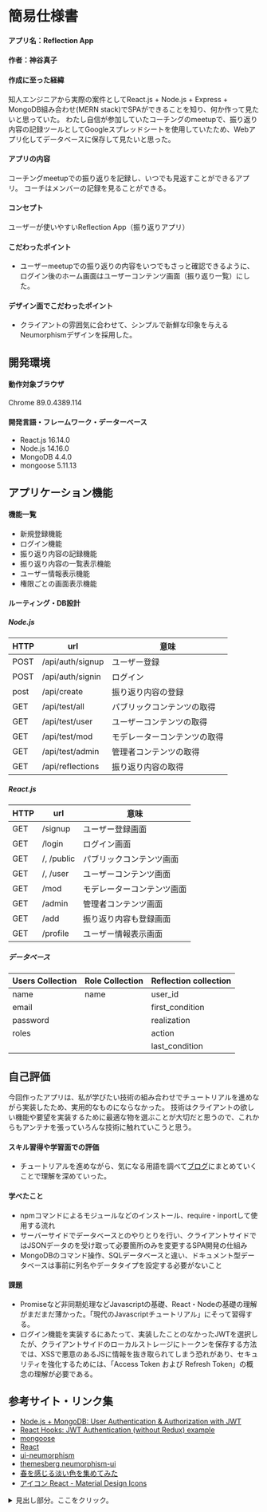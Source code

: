 # 簡易仕様書

#### アプリ名：Reflection App  

#### 作者：神谷真子

#### 作成に至った経緯
知人エンジニアから実際の案件としてReact.js + Node.js + Express + MongoDB組み合わせ(MERN stack)でSPAができることを知り、何か作って見たいと思っていた。
わたし自信が参加していたコーチングのmeetupで、振り返り内容の記録ツールとしてGoogleスプレッドシートを使用していたため、Webアプリ化してデータベースに保存して見たいと思った。

#### アプリの内容
コーチングmeetupでの振り返りを記録し、いつでも見返すことができるアプリ。
コーチはメンバーの記録を見ることができる。

#### コンセプト
ユーザーが使いやすいReflection App（振り返りアプリ）

#### こだわったポイント
- ユーザーmeetupでの振り返りの内容をいつでもさっと確認できるように、ログイン後のホーム画面はユーザーコンテンツ画面（振り返り一覧）にした。

#### デザイン面でこだわったポイント
- クライアントの雰囲気に合わせて、シンプルで新鮮な印象を与えるNeumorphismデザインを採用した。



## 開発環境
#### 動作対象ブラウザ
Chrome 89.0.4389.114

#### 開発言語・フレームワーク・データーベース
- React.js 16.14.0
- Node.js 14.16.0
- MongoDB 4.4.0
- mongoose 5.11.13



## アプリケーション機能
#### 機能一覧
- 新規登録機能
- ログイン機能
- 振り返り内容の記録機能
- 振り返り内容の一覧表示機能
- ユーザー情報表示機能
- 権限ごとの画面表示機能

#### ルーティング・DB設計
##### Node.js
| HTTP | url              | 意味                   |
|---   |---               |---                    | 
| POST | /api/auth/signup | ユーザー登録            |
| POST | /api/auth/signin | ログイン                |
| post | /api/create      | 振り返り内容の登録        |
| GET  | /api/test/all    | パブリックコンテンツの取得   |
| GET  | /api/test/user   | ユーザーコンテンツの取得    |
| GET  | /api/test/mod    | モデレーターコンテンツの取得 |
| GET  | /api/test/admin  | 管理者コンテンツの取得     |
| GET  | /api/reflections | 振り返り内容の取得        |


##### React.js
| HTTP | url        | 意味                   |
|---   |---         |---                    | 
| GET  | /signup    | ユーザー登録画面         |
| GET  | /login     | ログイン画面             |
| GET  | /, /public | パブリックコンテンツ画面     |
| GET  | /, /user   | ユーザーコンテンツ画面     |
| GET  | /mod       | モデレーターコンテンツ画面  |
| GET  | /admin     | 管理者コンテンツ画面      |
| GET  | /add       | 振り返り内容も登録画面     |
| GET  | /profile   | ユーザー情報表示画面      |

##### データベース
| Users Collection | Role Collection | Reflection collection |
|---               |---              |---                    |
| name             | name            | user_id               |
| email            |                 | first_condition       |
| password         |                 | realization           |
| roles            |                 | action                |
|                  |                 | last_condition        |



## 自己評価
今回作ったアプリは、私が学びたい技術の組み合わせでチュートリアルを進めながら実装したため、実用的なものにならなかった。
技術はクライアントの欲しい機能や要望を実装するために最適な物を選ぶことが大切だと思うので、これからもアンテナを張っていろんな技術に触れていこうと思う。

#### スキル習得や学習面での評価
- チュートリアルを進めながら、気になる用語を調べて[ブログ](https://makolog.xyz/tag/react-js/)にまとめていくことで理解を深めていった。

#### 学べたこと
 - npmコマンドによるモジュールなどのインストール、require・inportして使用する流れ
 - サーバーサイドでデータベースとのやりとりを行い、クライアントサイドではJSONデータのを受け取って必要箇所のみを変更するSPA開発の仕組み
 - MongoDBのコマンド操作、SQLデータベースと違い、ドキュメント型データベースは事前に列名やデータタイプを設定する必要がないこと

#### 課題
- Promiseなど非同期処理などJavascriptの基礎、React・Nodeの基礎の理解がまだまだ薄かった。「現代のJavascriptチュートリアル」にそって習得する。
- ログイン機能を実装するにあたって、実装したことのなかったJWTを選択したが、クライアントサイドのローカルストレージにトークンを保存する方法では、XSSで悪意のあるJSに情報を抜き取られてしまう恐れがあり、セキュリティを強化するためには、「Access Token および Refresh Token」の概念の理解が必要である。



## 参考サイト・リンク集
- [Node.js + MongoDB: User Authentication & Authorization with JWT](https://bezkoder.com/node-js-mongodb-auth-jwt/)
- [React Hooks: JWT Authentication (without Redux) example](https://bezkoder.com/react-hooks-jwt-auth/)
- [mongoose](https://mongoosejs.com/docs/guide.html)
- [React](https://ja.reactjs.org/docs/getting-started.html)
- [ui-neumorphism](https://akaspanion.github.io/ui-neumorphism/)
- [themesberg neumorphism-ui](https://demo.themesberg.com/neumorphism-ui/) 
- [春を感じる淡い色を集めてみた](https://pulpxstyle.com/post-214/)
- [アイコン React - Material Design Icons](https://www.npmjs.com/package/@mdi/react)



<details>
  <summary>
    見出し部分。ここをクリック。
  </summary>
  <div>

ここが隠れてる部分。

  </div>
</details>
